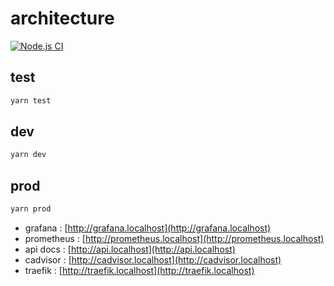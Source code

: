 # architecture

[![Node.js CI](https://github.com/SebastienLeonce/architecture/actions/workflows/node.js.yml/badge.svg)](https://github.com/SebastienLeonce/architecture/actions/workflows/node.js.yml)

## test

```bash
yarn test
```

## dev

```bash
yarn dev
```

## prod

```bash
yarn prod
```

- grafana : [http://grafana.localhost](http://grafana.localhost)
- prometheus : [http://prometheus.localhost](http://prometheus.localhost)
- api docs : [http://api.localhost](http://api.localhost)
- cadvisor : [http://cadvisor.localhost](http://cadvisor.localhost)
- traefik : [http://traefik.localhost](http://traefik.localhost)
